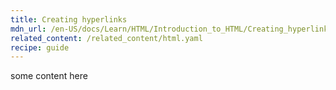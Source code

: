 ```yaml
---
title: Creating hyperlinks
mdn_url: /en-US/docs/Learn/HTML/Introduction_to_HTML/Creating_hyperlinks
related_content: /related_content/html.yaml
recipe: guide
---
```

some content here
